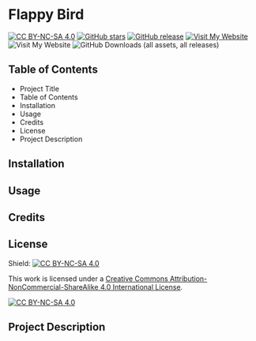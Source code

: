 # Flappy Bird
[![CC BY-NC-SA 4.0][cc-by-nc-sa-shield]][cc-by-nc-sa]
[![GitHub stars](https://img.shields.io/github/stars/Jorin-Liesse/Flappy_Bird.svg)](https://github.com/Jorin-Liesse/Flappy_Bird/stargazers)
[![GitHub release](https://img.shields.io/github/release/Jorin-Liesse/Flappy_Bird.svg)](https://github.com/Jorin-Liesse/Flappy_Bird/releases)
[![Visit My Website](https://img.shields.io/github/stars/Jorin-Liesse/Flappy_Bird.svg)](https://github.com/Jorin-Liesse/Flappy_Bird/releases)
![Visit My Website]([(https://img.shields.io/badge/)](https://jorin-liesse.github.io/Flappy_Bird/))
![GitHub Downloads (all assets, all releases)](https://img.shields.io/github/downloads/Jorin-Liesse/Flappy_Bird/total)

## Table of Contents
- Project Title
- Table of Contents
- Installation
- Usage
- Credits
- License
- Project Description

## Installation

## Usage

## Credits

## License
Shield: [![CC BY-NC-SA 4.0][cc-by-nc-sa-shield]][cc-by-nc-sa]

This work is licensed under a
[Creative Commons Attribution-NonCommercial-ShareAlike 4.0 International License][cc-by-nc-sa].

[![CC BY-NC-SA 4.0][cc-by-nc-sa-image]][cc-by-nc-sa]

[cc-by-nc-sa]: http://creativecommons.org/licenses/by-nc-sa/4.0/
[cc-by-nc-sa-image]: https://licensebuttons.net/l/by-nc-sa/4.0/88x31.png
[cc-by-nc-sa-shield]: https://img.shields.io/badge/License-CC%20BY--NC--SA%204.0-lightgrey.svg

## Project Description
